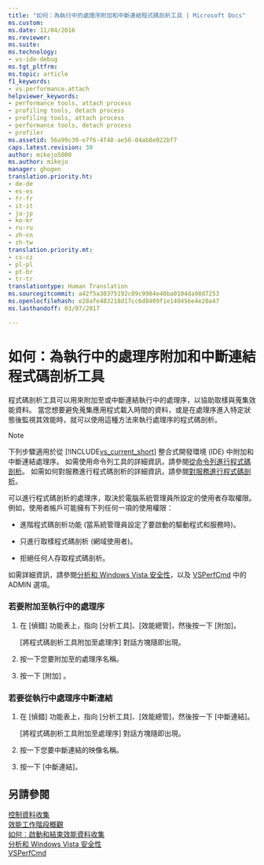 ```yaml
---
title: "如何：為執行中的處理序附加和中斷連結程式碼剖析工具 | Microsoft Docs"
ms.custom: 
ms.date: 11/04/2016
ms.reviewer: 
ms.suite: 
ms.technology:
- vs-ide-debug
ms.tgt_pltfrm: 
ms.topic: article
f1_keywords:
- vs.performance.attach
helpviewer_keywords:
- performance tools, attach process
- profiling tools, detach process
- profiling tools, attach process
- performance tools, detach process
- profiler
ms.assetid: 56a99c39-e7f6-4f48-ae56-04ab8e022bf7
caps.latest.revision: 30
author: mikejo5000
ms.author: mikejo
manager: ghogen
translation.priority.ht:
- de-de
- es-es
- fr-fr
- it-it
- ja-jp
- ko-kr
- ru-ru
- zh-cn
- zh-tw
translation.priority.mt:
- cs-cz
- pl-pl
- pt-br
- tr-tr
translationtype: Human Translation
ms.sourcegitcommit: a42f5a30375192c89c9984e40ba0104da98d7253
ms.openlocfilehash: e28afe483218d17cc6d8409f1e140456e4e20a47
ms.lasthandoff: 03/07/2017

---
```

# <a name="how-to-attach-and-detach-performance-tools-to-running-processes"></a>如何：為執行中的處理序附加和中斷連結程式碼剖析工具
程式碼剖析工具可以用來附加至或中斷連結執行中的處理序，以協助取樣與蒐集效能資料。 當您想要避免蒐集應用程式載入時間的資料，或是在處理序進入特定狀態後監視其效能時，就可以使用這種方法來執行處理序的程式碼剖析。  
  
> [!NOTE]
>  下列步驟適用於從 [!INCLUDE[vs_current_short](../code-quality/includes/vs_current_short_md.md)] 整合式開發環境 (IDE) 中附加和中斷連結處理序。 如需使用命令列工具的詳細資訊，請參閱[從命令列進行程式碼剖析](../profiling/using-the-profiling-tools-from-the-command-line.md)。 如需如何對服務進行程式碼剖析的詳細資訊，請參閱[對服務進行程式碼剖析](../profiling/command-line-profiling-of-services.md)。  
  
 可以進行程式碼剖析的處理序，取決於電腦系統管理員所設定的使用者存取權限。 例如，使用者帳戶可能擁有下列任何一項的使用權限：  
  
-   進階程式碼剖析功能 (當系統管理員設定了要啟動的驅動程式和服務時)。  
  
-   只進行取樣程式碼剖析 (網域使用者)。  
  
-   拒絕任何人存取程式碼剖析。  
  
 如需詳細資訊，請參閱[分析和 Windows Vista 安全性](../profiling/profiling-and-windows-vista-security.md)，以及 [VSPerfCmd](../profiling/vsperfcmd.md) 中的 ADMIN 選項。  
  
### <a name="to-attach-to-a-running-process"></a>若要附加至執行中的處理序  
  
1.  在 [偵錯] 功能表上，指向 [分析工具]、[效能總管]，然後按一下 [附加]。    
  
     [將程式碼剖析工具附加至處理序] 對話方塊隨即出現。  
  
2.  按一下您要附加至的處理序名稱。  
  
3.  按一下 [附加] 。  
  
### <a name="to-detach-from-a-running-process"></a>若要從執行中處理序中斷連結  
  
1.  在 [偵錯] 功能表上，指向 [分析工具]、[效能總管]，然後按一下 [中斷連結]。 
  
     [將程式碼剖析工具附加至處理序] 對話方塊隨即出現。  
  
2.  按一下您要中斷連結的映像名稱。  
  
3.  按一下 [中斷連結]。  
  
## <a name="see-also"></a>另請參閱  
 [控制資料收集](../profiling/controlling-data-collection.md)   
 [效能工作階段概觀](../profiling/performance-session-overview.md)   
 [如何︰啟動和結束效能資料收集](../profiling/how-to-start-and-end-performance-data-collection.md)   
 [分析和 Windows Vista 安全性](../profiling/profiling-and-windows-vista-security.md)   
 [VSPerfCmd](../profiling/vsperfcmd.md)
